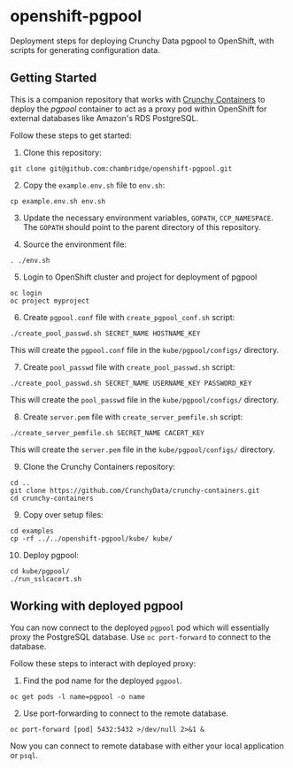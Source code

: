 # openshift-pgpool
Deployment steps for deploying Crunchy Data pgpool to OpenShift, with scripts for generating configuration data.

## Getting Started
This is a companion repository that works with [Crunchy Containers](https://github.com/CrunchyData/crunchy-containers) to deploy the *pgpool* container to act as a proxy pod within OpenShift for external databases like Amazon's RDS PostgreSQL.

Follow these steps to get started:

1. Clone this repository:
```
git clone git@github.com:chambridge/openshift-pgpool.git
```

2. Copy the `example.env.sh` file to `env.sh`:
```
cp example.env.sh env.sh
```

3. Update the necessary environment variables, `GOPATH`, `CCP_NAMESPACE`. The `GOPATH` should point to the parent directory of this repository.

4. Source the environment file:
```
. ./env.sh
```

5. Login to OpenShift cluster and project for deployment of pgpool
```
oc login
oc project myproject
```

6. Create `pgpool.conf` file with `create_pgpool_conf.sh` script:
```
./create_pool_passwd.sh SECRET_NAME HOSTNAME_KEY
```
This will create the `pgpool.conf` file in the `kube/pgpool/configs/` directory.


7. Create `pool_passwd` file with `create_pool_passwd.sh` script:
```
./create_pool_passwd.sh SECRET_NAME USERNAME_KEY PASSWORD_KEY
```
This will create the `pool_passwd` file in the `kube/pgpool/configs/` directory.


8. Create `server.pem` file with `create_server_pemfile.sh` script:
```
./create_server_pemfile.sh SECRET_NAME CACERT_KEY 
```
This will create the `server.pem` file in the `kube/pgpool/configs/` directory.

9. Clone the Crunchy Containers repository:
```
cd ..
git clone https://github.com/CrunchyData/crunchy-containers.git
cd crunchy-containers
```

9. Copy over setup files:
```
cd examples
cp -rf ../../openshift-pgpool/kube/ kube/
```

10. Deploy pgpool:
```
cd kube/pgpool/
./run_sslcacert.sh
```

## Working with deployed pgpool

You can now connect to the deployed `pgpool` pod which will essentially proxy the PostgreSQL database. Use `oc port-forward` to connect to the database.

Follow these steps to interact with deployed proxy:

1. Find the pod name for the deployed `pgpool`.
```
oc get pods -l name=pgpool -o name
```

2. Use port-forwarding to connect to the remote database.
```
oc port-forward [pod] 5432:5432 >/dev/null 2>&1 &
```

Now you can connect to remote database with either your local application or `psql`.